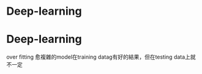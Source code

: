 # Deep-learning
# Deep-learning
over fitting
   愈複雜的model在training datag有好的結果，但在testing data上就不一定
   
